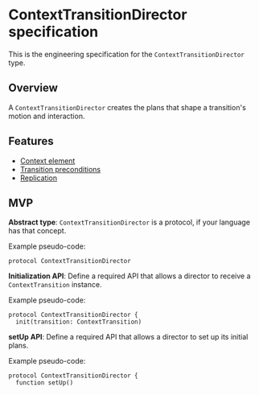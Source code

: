 # ContextTransitionDirector specification

This is the engineering specification for the `ContextTransitionDirector` type.

## Overview

A `ContextTransitionDirector` creates the plans that shape a transition's motion and interaction.

## Features

* [Context element](feature_context_element.md)
* [Transition preconditions](feature_transition_preconditions.md)
* [Replication](feature_replication.md)

## MVP

**Abstract type**: `ContextTransitionDirector` is a protocol, if your language has that concept.

Example pseudo-code:

```
protocol ContextTransitionDirector
```

**Initialization API**: Define a required API that allows a director to receive a `ContextTransition` instance.

Example pseudo-code:

```
protocol ContextTransitionDirector {
  init(transition: ContextTransition)
```

**setUp API**: Define a required API that allows a director to set up its initial plans.

Example pseudo-code:

```
protocol ContextTransitionDirector {
  function setUp()
```
